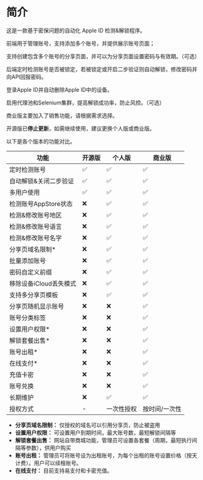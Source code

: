 # 简介

这是一款基于密保问题的自动化 Apple ID 检测&解锁程序。

前端用于管理账号，支持添加多个账号，并提供展示账号页面；

支持创建包含多个账号的分享页面，并可以为分享页面设置密码与有效期。（可选）

后端定时检测账号是否被锁定，若被锁定或开启二步验证则自动解锁，修改密码并向API回报密码。

登录Apple ID并自动删除Apple ID中的设备。

启用代理池和Selenium集群，提高解锁成功率，防止风控。（可选）

商业版主要加入了销售功能，请根据需求选择。

开源版已**停止更新**，如需继续使用，建议更换个人版或商业版。

以下是各个版本的功能对比。

| 功能             | 开源版 | 个人版   | 商业版     |
|----------------|-----|-------|---------|
| 定时检测账号         | ✅   | ✅     | ✅       |
| 自动解锁&关闭二步验证    | ✅   | ✅     | ✅       |
| 多用户使用          | ✅   | ✅     | ✅       |
| 检测账号AppStore状态 | ❌   | ✅     | ✅       |
| 检测&修改账号地区      | ❌   | ✅     | ✅       |
| 检测&修改账号语言      | ❌   | ✅     | ✅       |
| 检测&修改账号名字      | ❌   | ✅     | ✅       |
| 分享页域名限制*       | ❌   | ✅     | ✅       |
| 批量添加账号         | ❌   | ✅     | ✅       |
| 密码自定义前缀        | ❌   | ✅     | ✅       |
| 移除设备iCloud丢失模式 | ❌   | ✅     | ✅       |
| 支持多分享页模板       | ❌   | ✅     | ✅       |
| 分享页随机显示账号      | ❌   | ❌     | ✅       |
| 账号分类标签         | ❌   | ❌     | ✅       |
| 设置用户权限*        | ❌   | ❌     | ✅       |
| 解锁套餐出售*        | ❌   | ❌     | ✅       |
| 账号出租*          | ❌   | ❌     | ✅       |
| 在线支付*          | ❌   | ❌     | ✅       |
| 充值卡密           | ❌   | ❌     | ✅       |
| 账号兑换           | ❌   | ❌     | ✅       |
| 长期维护           | ❌   | ✅     | ✅       |
| 授权方式           | -   | 一次性授权 | 按时间/一次性 |

* **分享页域名限制：** 仅授权的域名可以引用分享页，防止被盗用
* **设置用户权限：** 可设置用户到期时间，最大账号数，最短解锁间隔等
* **解锁套餐出售：** 网站自带商城功能，管理员可设置各套餐（周期，最短执行间隔等参数），供用户购买
* **账号出租：** 管理员可将账号设为出租账号，为每个出租的账号设置价格（按天计费）。用户可以续租账号。
* **在线支付：** 目前支持易支付和卡密充值。
